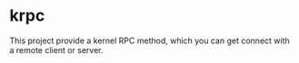 # krpc
This project provide a kernel RPC method, which you can get connect with a remote client or server.



